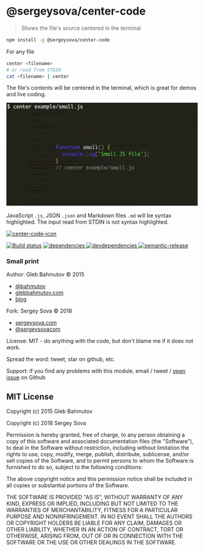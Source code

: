 # @sergeysova/center-code

> Shows the file's source centered in the terminal

```bash
npm install -g @sergeysova/center-code
```

For any file

```bash
center <filename>
# or read from STDIN
cat <filename> | center
```

The file's contents will be centered in the terminal, which is great for demos and live coding.

![@sergeysova/center-code](images/center-code.png)

JavaScript `.js`, JSON `.json` and Markdown files `.md` will be syntax highlighted.
The input read from STDIN is not syntax highlighted.

[![center-code-icon][center-code-icon]][center-code-url]

[![Build status][center-code-ci-image]][center-code-ci-url]
[![dependencies][center-code-dependencies-image] ][center-code-dependencies-url]
[![devdependencies][center-code-devdependencies-image] ][center-code-devdependencies-url]
[![semantic-release][semantic-image] ][semantic-url]

### Small print

Author: Gleb Bahmutov &copy; 2015

* [@bahmutov](https://twitter.com/bahmutov)
* [glebbahmutov.com](http://glebbahmutov.com)
* [blog](http://glebbahmutov.com/blog/)

Fork: Sergey Sova &copy; 2018

* [sergeysova.com](https://sergeysova.com)
* [@sergeysovacom](https://twitter.com/sergeysovacom)

License: MIT - do anything with the code, but don't blame me if it does not work.

Spread the word: tweet, star on github, etc.

Support: if you find any problems with this module, email / tweet /
[open issue](https://github.com/sergeysova/center-code/issues) on Github

## MIT License

Copyright (c) 2015 Gleb Bahmutov

Copyright (c) 2018 Sergey Sova

Permission is hereby granted, free of charge, to any person
obtaining a copy of this software and associated documentation
files (the "Software"), to deal in the Software without
restriction, including without limitation the rights to use,
copy, modify, merge, publish, distribute, sublicense, and/or sell
copies of the Software, and to permit persons to whom the
Software is furnished to do so, subject to the following
conditions:

The above copyright notice and this permission notice shall be
included in all copies or substantial portions of the Software.

THE SOFTWARE IS PROVIDED "AS IS", WITHOUT WARRANTY OF ANY KIND,
EXPRESS OR IMPLIED, INCLUDING BUT NOT LIMITED TO THE WARRANTIES
OF MERCHANTABILITY, FITNESS FOR A PARTICULAR PURPOSE AND
NONINFRINGEMENT. IN NO EVENT SHALL THE AUTHORS OR COPYRIGHT
HOLDERS BE LIABLE FOR ANY CLAIM, DAMAGES OR OTHER LIABILITY,
WHETHER IN AN ACTION OF CONTRACT, TORT OR OTHERWISE, ARISING
FROM, OUT OF OR IN CONNECTION WITH THE SOFTWARE OR THE USE OR
OTHER DEALINGS IN THE SOFTWARE.

[center-code-icon]: https://nodei.co/npm/@sergeysova/center-code.png?downloads=true
[center-code-url]: https://npmjs.org/package/@sergeysova/center-code
[center-code-ci-image]: https://travis-ci.org/sergeysova/center-code.svg?branch=master
[center-code-ci-url]: https://travis-ci.org/sergeysova/center-code
[center-code-dependencies-image]: https://david-dm.org/sergeysova/center-code.svg
[center-code-dependencies-url]: https://david-dm.org/sergeysova/center-code
[center-code-devdependencies-image]: https://david-dm.org/sergeysova/center-code/dev-status.svg
[center-code-devdependencies-url]: https://david-dm.org/sergeysova/center-code#info=devDependencies
[semantic-image]: https://img.shields.io/badge/%20%20%F0%9F%93%A6%F0%9F%9A%80-semantic--release-e10079.svg
[semantic-url]: https://github.com/semantic-release/semantic-release
